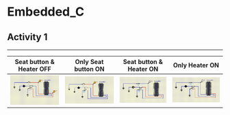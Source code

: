 # Embedded_C

##  Activity 1

---
|Seat button & Heater OFF|Only Seat button ON |Seat button & Heater ON|Only Heater ON|
|:--:|:--:|:--:|:--:|
|![Seat button   Heater OFF](https://github.com/SMIT17021/259893_Embedded/blob/main/Simulation/Seat%20button%20%26%20Heater%20OFF.png)|![Only Seat button ON](https://github.com/SMIT17021/259893_Embedded/blob/main/Simulation/Only%20Seat%20button%20ON.png)|![Seat button   Heater ON](https://github.com/SMIT17021/259893_Embedded/blob/main/Simulation/Seat%20button%20%26%20Heater%20ON.png)| ![Only Heater ON](https://github.com/SMIT17021/259893_Embedded/blob/main/Simulation/Only%20Heater%20ON.png)|
